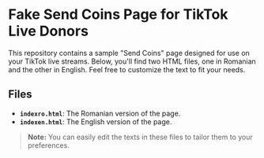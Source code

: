 # Fake Send Coins Page for TikTok Live Donors

This repository contains a sample "Send Coins" page designed for use on your TikTok live streams. Below, you'll find two HTML files, one in Romanian and the other in English. Feel free to customize the text to fit your needs.

## Files

- **`indexro.html`**: The Romanian version of the page.
- **`indexen.html`**: The English version of the page.

> **Note:** You can easily edit the texts in these files to tailor them to your preferences.
